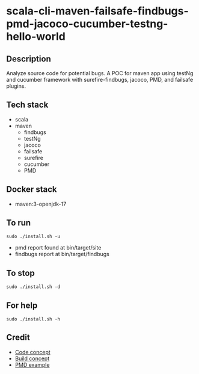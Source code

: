 # scala-cli-maven-failsafe-findbugs-pmd-jacoco-cucumber-testng-hello-world

## Description
Analyze source code for potential bugs.
A POC for maven app using testNg
and cucumber framework with surefire-findbugs,
jacoco, PMD, and failsafe plugins.

## Tech stack
- scala
- maven
	- findbugs
  - testNg
  - jacoco
  - failsafe
  - surefire
  - cucumber
  - PMD

## Docker stack
- maven:3-openjdk-17

## To run
`sudo ./install.sh -u`
- pmd report found at bin/target/site
- findbugs report at bin/target/findbugs

## To stop
`sudo ./install.sh -d`

## For help
`sudo ./install.sh -h`

## Credit
- [Code concept](https://stackoverflow.com/questions/67847818/maven-junit-5-cucumber-not-running-tests)
- [Build concept](https://github.com/citrusframework/citrus-samples/blob/main/samples-junit/sample-junit5/pom.xml)
- [PMD example](https://github.com/eugenp/tutorials/blob/master/static-analysis/src/main/resources/logback.xml)
